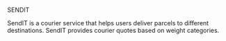SENDIT

SendIT is a courier service that helps users deliver parcels to different destinations. SendIT
provides courier quotes based on weight categories.